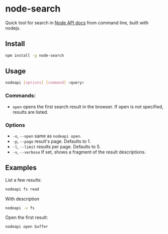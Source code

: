 node-search
==========

Quick tool for search in [Node API docs](http://nodejs.org/api/) from command line, built with nodejs.

## Install
```bash
npm install -g node-search
```
## Usage
```bash
nodeapi [options] [command] <query>
```
### Commands:
* `open` opens the first search result in the browser. If open is not specified, results are listed.

### Options
* `-o`, `--open` same as `nodeapi open`.
* `-p`, `--page` result's page. Defaults to 1.
* `-l`, `--limit` results per page. Defaults to 5.
* `-v`, `--verbose` If set, shows a fragment of the result descriptions.

## Examples
List a few results:
```bash
nodeapi fs read
```
With description
```bash
nodeapi -v fs
```
Open the first result:
```bash
nodeapi open buffer
```
